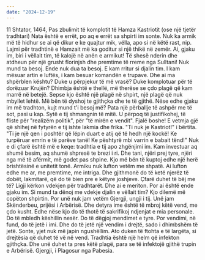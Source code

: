 ```yaml
---
date: "2024-12-19"
---
```

11 Shtator, 1464, Pas zbulimit të komplotit të Hamza Kastriotit (ose një tjetër tradhtari)
Nata është e errët, po aq e errët sa shpirti im sonte. Nuk ka armik më të hidhur se ai që dikur e ke quajtur mik, vëlla, apo si në këtë rast, nip. Lajmi për tradhtinë e Hamzait më ka goditur si një thikë në zemër. Ai, gjaku im, biri i vëllait tim, të kalojë në anën e armikut! Të shesë nderin dhe atdheun për një grusht florinjsh dhe premtime të rreme nga Sulltani!
Nuk mund ta besoj. Ende nuk dua ta besoj. E kam rritur si djalin tim. I kam mësuar artin e luftës, i kam besuar komandën e trupave. Dhe ai ma shpërblen kështu? Duke u përpjekur të më vrasë? Duke komplotuar për të dorëzuar Krujën?
Dhimbja është e thellë, më therëse se çdo plagë që kam marrë në betejë. Sepse kjo është një plagë në shpirt, një plagë që nuk mbyllet lehtë. Më bën të dyshoj te gjithçka dhe te të gjithë. Nëse edhe gjaku im më tradhton, kujt mund t'i besoj më?
Pata një përballje të ashpër me të sot, pasi u kap. Sytë e tij shmangnin të mitë. U përpoq të justifikohej, të fliste për "realizëm politik", për "të mirën e vendit". Fjalë boshe! E vetmja gjë që shihej në fytyrën e tij ishte lakmia dhe frika.
"Ti nuk je Kastriot!" i bërtita. "Ti je një qen i poshtër që lëpin duart e atij që të hedh një kockë! Ke turpëruar emrin e të parëve tanë! Ke pështyrë mbi varrin e babait tënd!"
Nuk e di çfarë është më e keqe: tradhtia e tij apo zhgënjimi im. Kam investuar aq shumë besim, aq shumë shpresë te brezi i ri. Dhe tani, njëri prej tyre, njëri nga më të afërmit, më godet pas shpine.
Kjo më bën të kuptoj edhe një herë brishtësinë e unitetit tonë. Armiku nuk lufton vetëm me shpatë. Ai lufton edhe me ar, me premtime, me intriga. Dhe gjithmonë do të ketë njerëz të dobët, lakmitarë, që do të bien pre e këtyre joshjeve.
Çfarë duhet të bëj me të? Ligji kërkon vdekjen për tradhtarët. Dhe ai e meriton. Por ai është ende gjaku im. Si mund ta dënoj me vdekje djalin e vëllait tim? Kjo dilemë më copëton shpirtin.
Por unë nuk jam vetëm Gjergji, ungji i tij. Unë jam Skënderbeu, prijësi i Arbërisë. Dhe detyra ime është të mbroj këtë vend, me çdo kusht. Edhe nëse kjo do të thotë të sakrifikoj ndjenjat e mia personale.
Do të mbledh këshillin nesër. Do të dëgjoj mendimet e tyre. Por vendimi, në fund, do të jetë i imi. Dhe do të jetë një vendim i drejtë, sado i dhimbshëm të jetë.
Sonte, yjet nuk më japin ngushëllim. Ato duken të ftohta e të largëta, si drejtësia që duhet të vë në vend. Tradhtia është një helm që infekton gjithçka. Dhe unë duhet ta pres këtë plagë, para se të infektojë gjithë trupin e Arbërisë.
Gjergji, i Plagosur nga Pabesia.